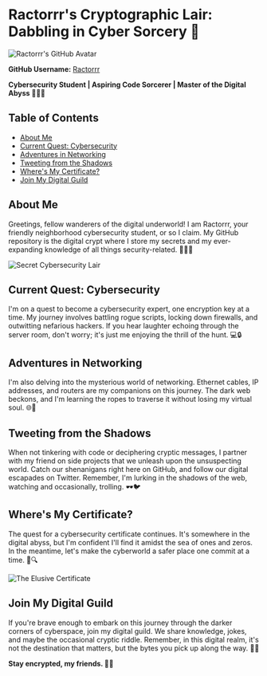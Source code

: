 # Ractorrr's Cryptographic Lair: Dabbling in Cyber Sorcery 🔐

![Ractorrr's GitHub Avatar](link_to_your_avatar.png)

**GitHub Username:** [Ractorrr](https://github.com/Ractorrr)

**Cybersecurity Student | Aspiring Code Sorcerer | Master of the Digital Abyss 🧙‍♂️🔮**

## Table of Contents
- [About Me](#about-me)
- [Current Quest: Cybersecurity](#current-quest-cybersecurity)
- [Adventures in Networking](#adventures-in-networking)
- [Tweeting from the Shadows](#tweeting-from-the-shadows)
- [Where's My Certificate?](#wheres-my-certificate)
- [Join My Digital Guild](#join-my-digital-guild)

## About Me

Greetings, fellow wanderers of the digital underworld! I am Ractorrr, your friendly neighborhood cybersecurity student, or so I claim. My GitHub repository is the digital crypt where I store my secrets and my ever-expanding knowledge of all things security-related. 🕵️‍♂️💼

![Secret Cybersecurity Lair](link_to_secret_lair.jpg)

## Current Quest: Cybersecurity

I'm on a quest to become a cybersecurity expert, one encryption key at a time. My journey involves battling rogue scripts, locking down firewalls, and outwitting nefarious hackers. If you hear laughter echoing through the server room, don't worry; it's just me enjoying the thrill of the hunt. 💻🔒

## Adventures in Networking

I'm also delving into the mysterious world of networking. Ethernet cables, IP addresses, and routers are my companions on this journey. The dark web beckons, and I'm learning the ropes to traverse it without losing my virtual soul. 🌐🌌

## Tweeting from the Shadows

When not tinkering with code or deciphering cryptic messages, I partner with my friend on side projects that we unleash upon the unsuspecting world. Catch our shenanigans right here on GitHub, and follow our digital escapades on Twitter. Remember, I'm lurking in the shadows of the web, watching and occasionally, trolling. 🕶️🐦

## Where's My Certificate?

The quest for a cybersecurity certificate continues. It's somewhere in the digital abyss, but I'm confident I'll find it amidst the sea of ones and zeros. In the meantime, let's make the cyberworld a safer place one commit at a time. 📜🔍

![The Elusive Certificate](link_to_certificate.jpg)

## Join My Digital Guild

If you're brave enough to embark on this journey through the darker corners of cyberspace, join my digital guild. We share knowledge, jokes, and maybe the occasional cryptic riddle. Remember, in this digital realm, it's not the destination that matters, but the bytes you pick up along the way. 🤖🌟

**Stay encrypted, my friends. 🚀🌑**

